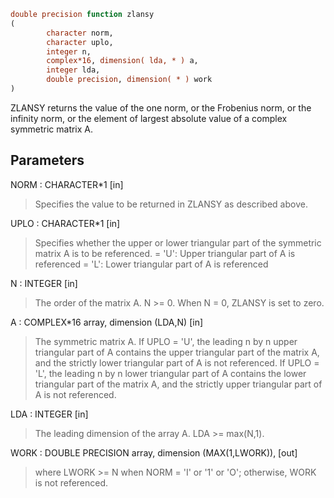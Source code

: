 ```fortran
double precision function zlansy
(
        character norm,
        character uplo,
        integer n,
        complex*16, dimension( lda, * ) a,
        integer lda,
        double precision, dimension( * ) work
)
```

ZLANSY  returns the value of the one norm,  or the Frobenius norm, or
the  infinity norm,  or the  element of  largest absolute value  of a
complex symmetric matrix A.

## Parameters
NORM : CHARACTER*1 [in]
> Specifies the value to be returned in ZLANSY as described
> above.

UPLO : CHARACTER*1 [in]
> Specifies whether the upper or lower triangular part of the
> symmetric matrix A is to be referenced.
> = 'U':  Upper triangular part of A is referenced
> = 'L':  Lower triangular part of A is referenced

N : INTEGER [in]
> The order of the matrix A.  N >= 0.  When N = 0, ZLANSY is
> set to zero.

A : COMPLEX*16 array, dimension (LDA,N) [in]
> The symmetric matrix A.  If UPLO = 'U', the leading n by n
> upper triangular part of A contains the upper triangular part
> of the matrix A, and the strictly lower triangular part of A
> is not referenced.  If UPLO = 'L', the leading n by n lower
> triangular part of A contains the lower triangular part of
> the matrix A, and the strictly upper triangular part of A is
> not referenced.

LDA : INTEGER [in]
> The leading dimension of the array A.  LDA >= max(N,1).

WORK : DOUBLE PRECISION array, dimension (MAX(1,LWORK)), [out]
> where LWORK >= N when NORM = 'I' or '1' or 'O'; otherwise,
> WORK is not referenced.
